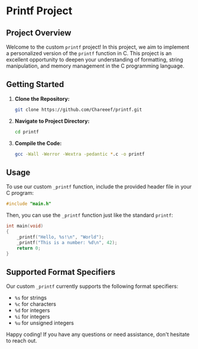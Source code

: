 # Printf Project

## Project Overview

Welcome to the custom `printf` project! In this project, we aim to implement a personalized version of the `printf` function in C. This project is an excellent opportunity to deepen your understanding of formatting, string manipulation, and memory management in the C programming language.

## Getting Started

1. **Clone the Repository:**
   ```bash
   git clone https://github.com/Chareeef/printf.git
   ```

2. **Navigate to Project Directory:**
   ```bash
   cd printf
   ```

3. **Compile the Code:**
   ```bash
   gcc -Wall -Werror -Wextra -pedantic *.c -o printf
   ```

## Usage

To use our custom `_printf` function, include the provided header file in your C program:

```c
#include "main.h"
```

Then, you can use the `_printf` function just like the standard `printf`:

```c
int main(void)
{
    _printf("Hello, %s!\n", "World");
    _printf("This is a number: %d\n", 42);
    return 0;
}
```

## Supported Format Specifiers

Our custom `_printf` currently supports the following format specifiers:

- `%s` for strings
- `%c` for characters
- `%d` for integers
- `%i` for integers
- `%u` for unsigned integers

Happy coding! If you have any questions or need assistance, don't hesitate to reach out.